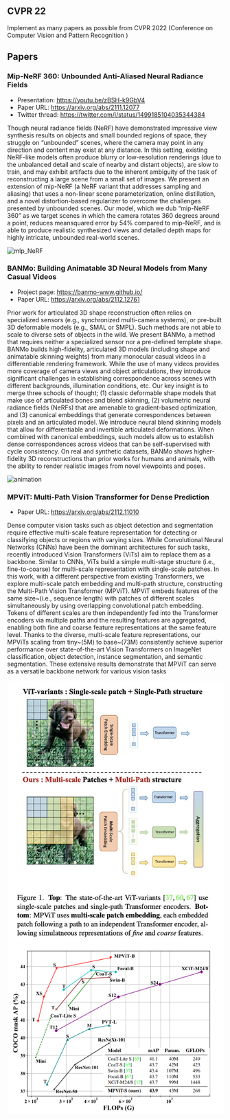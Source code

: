 ## CVPR 22

Implement as many papers as possible from CVPR 2022 (Conference on Computer Vision and Pattern Recognition
)

## Papers
### Mip-NeRF 360: Unbounded Anti-Aliased Neural Radiance Fields
- Presentation: https://youtu.be/zBSH-k9GbV4
- Paper URL: https://arxiv.org/abs/2111.12077
- Twitter thread: https://twitter.com/i/status/1499185104035344384

Though neural radiance fields (NeRF) have demonstrated impressive view synthesis results on objects and
small bounded regions of space, they struggle on “unbounded” scenes, where the camera may point in any direction and content may exist at any distance. In this setting, existing NeRF-like models often produce blurry or
low-resolution renderings (due to the unbalanced detail and
scale of nearby and distant objects), are slow to train, and
may exhibit artifacts due to the inherent ambiguity of the
task of reconstructing a large scene from a small set of
images. We present an extension of mip-NeRF (a NeRF
variant that addresses sampling and aliasing) that uses a
non-linear scene parameterization, online distillation, and
a novel distortion-based regularizer to overcome the challenges presented by unbounded scenes. Our model, which
we dub “mip-NeRF 360” as we target scenes in which the
camera rotates 360 degrees around a point, reduces meansquared error by 54% compared to mip-NeRF, and is able to
produce realistic synthesized views and detailed depth maps
for highly intricate, unbounded real-world scenes.
</p>

![mlp_NeRF](img/mlp_NeRF.gif)


### BANMo: Building Animatable 3D Neural Models from Many Casual Videos
- Project page: https://banmo-www.github.io/
- Paper URL: https://arxiv.org/abs/2112.12761

Prior work for articulated 3D shape reconstruction often relies on specialized sensors (e.g., synchronized multi-camera systems), or pre-built 3D deformable models (e.g., SMAL or SMPL). Such methods are not able to scale to diverse sets of objects in the wild. We present BANMo, a method that requires neither a specialized sensor nor a pre-defined template shape. BANMo builds high-fidelity, articulated 3D models (including shape and animatable skinning weights) from many monocular casual videos in a differentiable rendering framework. While the use of many videos provides more coverage of camera views and object articulations, they introduce significant challenges in establishing correspondence across scenes with different backgrounds, illumination conditions, etc. Our key insight is to merge three schools of thought; (1) classic deformable shape models that make use of articulated bones and blend skinning, (2) volumetric neural radiance fields (NeRFs) that are amenable to gradient-based optimization, and (3) canonical embeddings that generate correspondences between pixels and an articulated model. We introduce neural blend skinning models that allow for differentiable and invertible articulated deformations. When combined with canonical embeddings, such models allow us to establish dense correspondences across videos that can be self-supervised with cycle consistency. On real and synthetic datasets, BANMo shows higher-fidelity 3D reconstructions than prior works for humans and animals, with the ability to render realistic images from novel viewpoints and poses.

![animation](https://banmo-www.github.io/vids/teaser-small.gif)

### MPViT: Multi-Path Vision Transformer for Dense Prediction
- Paper URL: https://arxiv.org/abs/2112.11010

Dense computer vision tasks such as object detection and segmentation require effective multi-scale feature representation for detecting or classifying objects or regions with varying sizes. While Convolutional Neural Networks (CNNs) have been the dominant architectures for such tasks, recently introduced Vision Transformers (ViTs) aim to replace them as a backbone. Similar to CNNs, ViTs build a simple multi-stage structure (i.e., fine-to-coarse) for multi-scale representation with single-scale patches. In this work, with a different perspective from existing Transformers, we explore multi-scale patch embedding and multi-path structure, constructing the Multi-Path Vision Transformer (MPViT). MPViT embeds features of the same size~(i.e., sequence length) with patches of different scales simultaneously by using overlapping convolutional patch embedding. Tokens of different scales are then independently fed into the Transformer encoders via multiple paths and the resulting features are aggregated, enabling both fine and coarse feature representations at the same feature level. Thanks to the diverse, multi-scale feature representations, our MPViTs scaling from tiny~(5M) to base~(73M) consistently achieve superior performance over state-of-the-art Vision Transformers on ImageNet classification, object detection, instance segmentation, and semantic segmentation. These extensive results demonstrate that MPViT can serve as a versatile backbone network for various vision tasks

![architecture](img/MP_ViT.png)
![result](img/MP_ViT_res.png)